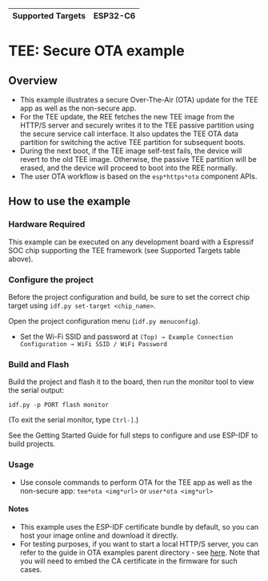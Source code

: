 | Supported Targets | ESP32-C6 |
| ----------------- | -------- |

# TEE: Secure OTA example

## Overview

- This example illustrates a secure Over-The-Air (OTA) update for the TEE app as well as the non-secure app.
- For the TEE update, the REE fetches the new TEE image from the HTTP/S server and securely writes it to the TEE passive partition using the secure service call interface. It also updates the TEE OTA data partition for switching the active TEE partition for subsequent boots.
- During the next boot, if the TEE image self-test fails, the device will revert to the old TEE image. Otherwise, the passive TEE partition will be erased, and the device will proceed to boot into the REE normally.
- The user OTA workflow is based on the `esp*https*ota` component APIs.

## How to use the example

### Hardware Required

This example can be executed on any development board with a Espressif SOC chip supporting the TEE framework (see Supported Targets table above).

### Configure the project

Before the project configuration and build, be sure to set the correct chip target using `idf.py set-target <chip_name>`.

Open the project configuration menu (`idf.py menuconfig`).

- Set the Wi-Fi SSID and password at `(Top) → Example Connection Configuration → WiFi SSID / WiFi Password`

### Build and Flash

Build the project and flash it to the board, then run the monitor tool to view the serial output:

```
idf.py -p PORT flash monitor
```

(To exit the serial monitor, type `Ctrl-]`.)

See the Getting Started Guide for full steps to configure and use ESP-IDF to build projects.

### Usage

- Use console commands to perform OTA for the TEE app as well as the non-secure app: `tee*ota <img*url>` or `user*ota <img*url>`

#### Notes

- This example uses the ESP-IDF certificate bundle by default, so you can host your image online and download it directly.
- For testing purposes, if you want to start a local HTTP/S server, you can refer to the guide in OTA examples parent directory - see [here](../../../system/ota/). Note that you will need to embed the CA certificate in the firmware for such cases.
